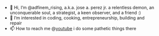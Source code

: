 - 👋 Hi, I’m @adfinem_rising, a.k.a. jose a. perez jr. a relentless demon, an unconquerable soul, a strategist, a keen observer, and a friend  :)
- 👀 I’m interested in coding, cooking, entrepreneurship, building and repair
- 📫 How to reach me @[youtube](https://www.youtube.com/c/adfinemrising) i do some pathetic things there
